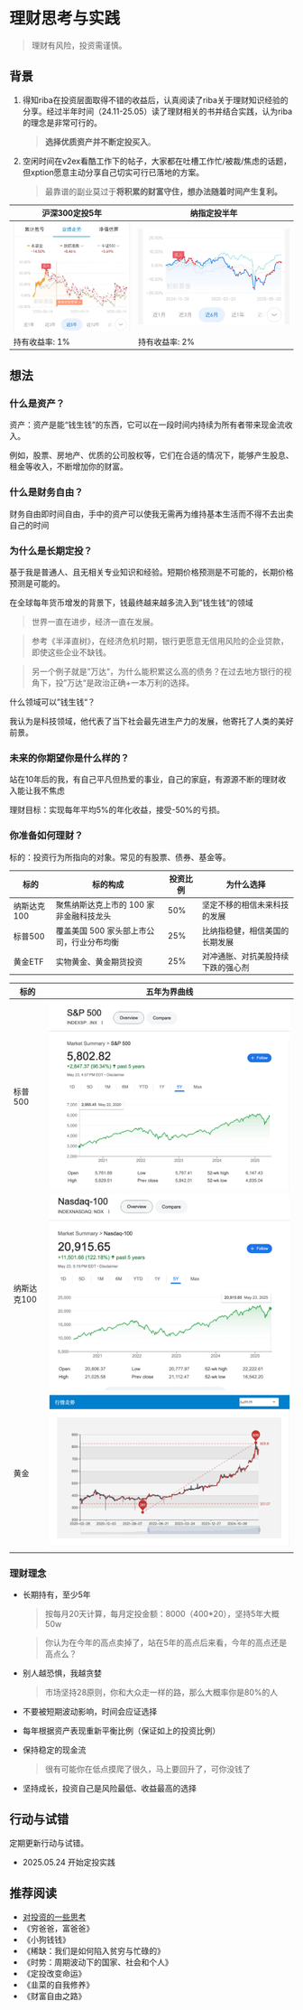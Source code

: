 # 理财思考与实践

> 理财有风险，投资需谨慎。

## 背景

1. 得知riba在投资层面取得不错的收益后，认真阅读了riba关于理财知识经验的分享。经过半年时间（24.11-25.05）读了理财相关的书并结合实践，认为riba的理念是非常可行的。

    > **选择优质资产并不断定投买入**。

2. 空闲时间在v2ex看酷工作下的帖子，大家都在吐槽工作忙/被裁/焦虑的话题，但xption愿意主动分享自己切实可行已落地的方案。

    > 最靠谱的副业莫过于**将积累的财富守住，想办法随着时间产生复利。**

| 沪深300定投5年 | 纳指定投半年 | 
| -- | -- |
| ![沪深300定投5年](./fixed_hs-300.png)| ![纳指定投半年](./fixed_nazhi-100.jpg) |
| 持有收益率: 1% | 持有收益率: 2% |


## 想法

### 什么是资产？

资产：资产是能“钱生钱”的东西，它可以在一段时间内持续为所有者带来现金流收入。

例如，股票、房地产、优质的公司股权等，它们在合适的情况下，能够产生股息、租金等收入，不断增加你的财富。

### 什么是财务自由？

财务自由即时间自由，手中的资产可以使我无需再为维持基本生活而不得不去出卖自己的时间

### 为什么是长期定投？

基于我是普通人、且无相关专业知识和经验。短期价格预测是不可能的，长期价格预测是可能的。

在全球每年货币增发的背景下，钱最终越来越多流入到”钱生钱“的领域

> 世界一直在进步，经济一直在发展。

> 参考《半泽直树》，在经济危机时期，银行更愿意无信用风险的企业贷款，即使这些企业不缺钱。

> 另一个例子就是”万达“，为什么能积累这么高的债务？在过去地方银行的视角下，投”万达“是政治正确+一本万利的选择。

什么领域可以”钱生钱“？ 

我认为是科技领域，他代表了当下社会最先进生产力的发展，他寄托了人类的美好前景。

### 未来的你期望你是什么样的？

站在10年后的我，有自己平凡但热爱的事业，自己的家庭，有源源不断的理财收入能让我不焦虑

理财目标：实现每年平均5%的年化收益，接受-50%的亏损。


### 你准备如何理财？

标的：投资行为所指向的对象。常见的有股票、债券、基金等。

| 标的 | 标的构成 | 投资比例 | 为什么选择 | 
| -- | -- | -- | -- |
| 纳斯达克100 | 聚焦纳斯达克上市的 100 家非金融科技龙头 | 50% | 坚定不移的相信未来科技的发展 |
| 标普500 | 覆盖美国 500 家头部上市公司，行业分布均衡 | 25% |  比纳指稳健，相信美国的长期发展 |
| 黄金ETF | 实物黄金、黄金期货投资  | 25% | 对冲通胀、对抗美股持续下跌的强心剂 | 

| 标的 | 五年为界曲线 | 
| -- | -- |
| 标普500 | ![标普500](./bp-500.png) |
| 纳斯达克100 | ![纳斯达克100](./nsdq-100.png) |
| 黄金 | ![黄金](./gold.png) |



### 理财理念

- 长期持有，至少5年

    > 按每月20天计算，每月定投金额：8000（400*20），坚持5年大概50w

    > 你认为在今年的高点卖掉了，站在5年的高点后来看，今年的高点还是高点么？ 

- 别人越恐惧，我越贪婪

    > 市场坚持28原则，你和大众走一样的路，那么大概率你是80%的人

- 不要被短期波动影响，时间会应证选择
- 每年根据资产表现重新平衡比例（保证如上的投资比例）
- 保持稳定的现金流

    > 很有可能你在低点摸爬了很久，马上要回升了，可你没钱了

- 坚持成长，投资自己是风险最低、收益最高的选择

## 行动与试错

定期更新行动与试错。

- 2025.05.24 开始定投实践

## 推荐阅读

- [对投资的一些思考](https://blog.riba2534.cn/blog/2024/%E5%AF%B9%E6%8A%95%E8%B5%84%E7%9A%84%E4%B8%80%E4%BA%9B%E6%80%9D%E8%80%83/)
- 《穷爸爸，富爸爸》
- 《小狗钱钱》
- 《稀缺：我们是如何陷入贫穷与忙碌的》 
- 《时势：周期波动下的国家、社会和个人》
- 《定投改变命运》
- 《韭菜的自我修养》
- 《财富自由之路》